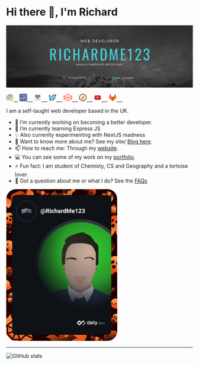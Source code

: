 # Hi there 👋, I'm Richard 

![Banner](https://github.com/MeRichard123/MeRichard123/blob/master/Github-Banner.png)

<div>
  <a href="https://dev.to/merichard123"><img src='./devto.png' alt='dev' height='20'>&nbsp;  &nbsp;</a>
  <a href="https://www.linkedin.com/in/richardcoric/"><img src='./linkedin.png' alt='linkedin' height='20'> &nbsp;  &nbsp;</a>
  <a href="https://www.instagram.com/me_richard1/"><img src='./instagram.png' alt='instagram' height='20'> &nbsp;  &nbsp;</a> 
  <a href="https://twitter.com/Richard5977"><img src='./twitter.png' alt='twitter' height='20'> &nbsp;  &nbsp;</a>
  <a href="https://codepen.io/MeRichard123"><img src='./codepen.png' alt='codepen' height='20'> &nbsp;  &nbsp;</a>
  <a href="https://stackoverflow.com/users/10276472"><img src='stackoverflow.png' alt='stackoverflow' height='20'> &nbsp;  &nbsp;</a>
  <a href="https://www.youtube.com/channel/UCJfXfGX3vMK_FpuqpasCK1g"><img src='./youtube.png' alt='YouTube' height='20'> &nbsp;  &nbsp;</a>
  <a href="https://gitlab.com/MeRichard123"><img src='./gitlab.png' alt='GitLab' height='20'> &nbsp;  &nbsp;</a>
  <br/>
<div>
  
  
I am a self-taught web developer based in the UK.


<!--
**MeRichard123/MeRichard123** is a ✨ _special_ ✨ repository because its `README.md` (this file) appears on your GitHub profile.-->

- 🔭 I’m currently working on becoming a better developer.
- 🌱 I’m currently learning Express JS
- 💡 Also currently experimenting with NextJS madness
- 💬 Want to know more about me? See my site/ [Blog here](https://merichard123.github.io/).
- 📫 How to reach me: Through my [website](https://merichard123.github.io/).
- 💻 You can see some of my work on my [portfolio](https://richardcoric.netlify.app/).
- ⚡ Fun fact: I am student of Chemisty, CS and Geography and a tortoise lover.
- 🤔 Got a question about me or what I do? See the [FAQs](https://github.com/MeRichard123/MeRichard123/blob/master/FAQ.md)

<!-- - 👯 I’m looking to collaborate on ... --> 

 <a href="https://app.daily.dev/DailyDevTips">
   <img src="https://github.com/MeRichard123/MeRichard123/blob/master/devcard.svg" width="300" alt="RichardMe123's Dev Card"/>
  </a>
  
<hr/>

![GitHub stats](https://github-readme-stats.vercel.app/api?username=MeRichard123&show_icons=true)

